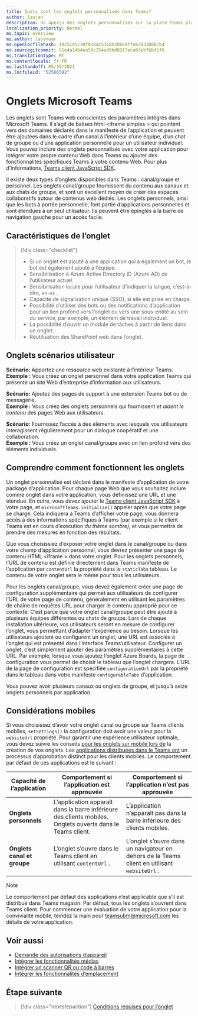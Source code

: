 ```yaml
---
title: Quels sont les onglets personnalisés dans Teams?
author: laujan
description: Un aperçu des onglets personnalisés sur la plate Teams plateforme
localization_priority: Normal
ms.topic: overview
ms.author: lajanuar
ms.openlocfilehash: 19c51d5c30f938dc5368b28b69ffeb29330887b4
ms.sourcegitcommit: 51e4a1464ea58c254ad6bd0317aca03ebf6bf1f6
ms.translationtype: MT
ms.contentlocale: fr-FR
ms.lasthandoff: 05/19/2021
ms.locfileid: "52566592"
---
```

# <a name="microsoft-teams-tabs"></a>Onglets Microsoft Teams

Les onglets sont Teams web conscientes des paramètres intégrés dans Microsoft Teams. Il s’agit de balises html <iframe simples \> qui pointent vers des domaines déclarés dans le manifeste de l’application et peuvent être ajoutées dans le cadre d’un canal à l’intérieur d’une équipe, d’un chat de groupe ou d’une application personnelle pour un utilisateur individuel. Vous pouvez inclure des onglets personnalisés avec votre application pour intégrer votre propre contenu Web dans Teams ou ajouter des fonctionnalités spécifiques Teams à votre contenu Web. Pour plus d’informations, [Teams client JavaScript SDK](/javascript/api/overview/msteams-client).

Il existe deux types d’onglets disponibles dans Teams : canal/groupe et personnel. Les onglets canal/groupe fournissent du contenu aux canaux et aux chats de groupe, et sont un excellent moyen de créer des espaces collaboratifs autour de contenus web dédiés. Les onglets personnels, ainsi que les bots à portée personnelle, font partie d’applications personnelles et sont étendues à un seul utilisateur. Ils peuvent être épinglés à la barre de navigation gauche pour un accès facile.

## <a name="tab-features"></a>Caractéristiques de l’onglet

> [!div class="checklist"]
>
> * Si un onglet est ajouté à une application qui a également un bot, le bot est également ajouté à l’équipe.
> * Sensibilisation à Azure Active Directory ID (Azure AD) de l’utilisateur actuel.
> * Sensibilisation locale pour l’utilisateur d’indiquer la langue, c’est-à-dire, `en-us` . 
> * Capacité de signalisation unique (SSO), si elle est prise en charge.
> * Possibilité d’utiliser des bots ou des notifications d’application pour un lien profond vers l’onglet ou vers une sous-entité au sein du service, par exemple, un élément de travail individuel.
> * La possibilité d’ouvrir un module de tâches à partir de liens dans un onglet.
> * Réutilisation des SharePoint web dans l’onglet.

## <a name="tabs-user-scenarios"></a>Onglets scénarios utilisateur

**Scénario:** Apportez une ressource web existante à l’intérieur Teams. \
**Exemple :** Vous créez un onglet personnel dans votre application Teams qui présente un site Web d’entreprise d’information aux utilisateurs.

**Scénario:** Ajoutez des pages de support à une extension Teams bot ou de messagerie. \
**Exemple :** Vous créez des onglets personnels qui fournissent *et aident* *le contenu* des pages Web aux utilisateurs.

**Scénario:** Fournissez l’accès à des éléments avec lesquels vos utilisateurs interagissent régulièrement pour un dialogue coopératif et une collaboration. \
**Exemple :** Vous créez un onglet canal/groupe avec un lien profond vers des éléments individuels.

## <a name="understand-how-tabs-work"></a>Comprendre comment fonctionnent les onglets

Un onglet personnalisé est déclaré dans le manifeste d’application de votre package d’application. Pour chaque page Web que vous souhaitez inclure comme onglet dans votre application, vous définissez une URL et une étendue. En outre, vous devez ajouter le [Teams client JavaScript SDK](/javascript/api/overview/msteams-client) à votre page, et `microsoftTeams.initialize()` appeler après que votre page se charge. Cela indiquera à Teams d’afficher votre page, vous donnera accès à des informations spécifiques à Teams (par exemple si le client Teams est en cours d’exécution *du thème sombre),* et vous permettra de prendre des mesures en fonction des résultats.

Que vous choisissiez d’exposer votre onglet dans le canal/groupe ou dans votre champ d’application personnel, vous devrez présenter une page de contenu HTML <iframe \> dans votre onglet. [](~/tabs/how-to/create-tab-pages/content-page.md) Pour les onglets personnels, l’URL de contenu est définie directement dans Teams manifeste de l’application par `contentUrl` la propriété dans le `staticTabs` tableau. Le contenu de votre onglet sera le même pour tous les utilisateurs.

Pour les onglets canal/groupe, vous devez également créer une page de configuration supplémentaire qui permet aux utilisateurs de configurer l’URL de votre page de contenu, généralement en utilisant les paramètres de chaîne de requêtes URL pour charger le contenu approprié pour ce contexte. C’est parce que votre onglet canal/groupe peut être ajouté à plusieurs équipes différentes ou chats de groupe. Lors de chaque installation ultérieure, vos utilisateurs seront en mesure de configurer l’onglet, vous permettant d’adapter l’expérience au besoin. Lorsque les utilisateurs ajoutent ou configurent un onglet, une URL est associée à l’onglet qui est présenté dans l’interface Teams’utilisateur. Configurer un onglet, c’est simplement ajouter des paramètres supplémentaires à cette URL. Par exemple, lorsque vous ajoutez l’onglet Azure Boards, la page de configuration vous permet de choisir le tableau que l’onglet chargera. L’URL de la page de configuration est spécifiée  `configurationUrl` par la propriété dans le tableau dans votre manifeste `configurableTabs` d’application.

Vous pouvez avoir plusieurs canaux ou onglets de groupe, et jusqu’à seize onglets personnels par application.

## <a name="mobile-considerations"></a>Considérations mobiles

Si vous choisissez d’avoir votre onglet canal ou groupe sur Teams clients mobiles, `setSettings()` la configuration doit avoir une valeur pour la `websiteUrl` propriété. Pour garantir une expérience utilisateur optimale, vous devez suivre les conseils [pour les onglets sur mobile lors de](~/tabs/design/tabs-mobile.md) la création de vos onglets. Les [applications distribuées dans le Teams ont](~/concepts/deploy-and-publish/appsource/publish.md) un processus d’approbation distinct pour les clients mobiles. Le comportement par défaut de ces applications est le suivant :

| **Capacité de l’application** | **Comportement si l’application est approuvée** | **Comportement si l’application n’est pas approuvée** |
| --- | --- | --- |
| **Onglets personnels** | L’application apparaît dans la barre inférieure des clients mobiles. Onglets ouverts dans le Teams client. | L’application n’apparaît pas dans la barre inférieure des clients mobiles. |
| **Onglets canal et groupe** | L’onglet s’ouvre dans le Teams client en utilisant `contentUrl` . | L’onglet s’ouvre dans un navigateur en dehors de la Teams client en utilisant `websiteUrl` . |

> [!NOTE]
>
> Le comportement par défaut des applications n’est applicable que s’il est distribué dans Teams magasin. Par défaut, tous les onglets s’ouvrent dans Teams client.
> Pour commencer une évaluation de votre application pour la convivialité mobile, teindez la main pour teamsubm@microsoft.com les détails de votre application.

## <a name="see-also"></a>Voir aussi

* [Demande des autorisations d’appareil](../concepts/device-capabilities/native-device-permissions.md)
* [Intégrer les fonctionnalités médias](../concepts/device-capabilities/mobile-camera-image-permissions.md)
* [Intégrer un scanner QR ou code à barres](../concepts/device-capabilities/qr-barcode-scanner-capability.md)
* [Intégrer les fonctionnalités d’emplacement](../concepts/device-capabilities/location-capability.md)

## <a name="next-step"></a>Étape suivante

> [!div class="nextstepaction"]
> [Conditions requises pour l’onglet](~/tabs/how-to/tab-requirements.md)